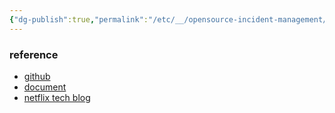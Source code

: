 ```yaml
---
{"dg-publish":true,"permalink":"/etc/__/opensource-incident-management/","tags":["dispatch","incident","opensource"]}
---
```





### reference
- [github](https://github.com/Netflix/dispatch)
- [document](https://netflix.github.io/dispatch/)
- [netflix tech blog](https://netflixtechblog.com/introducing-dispatch-da4b8a2a8072)